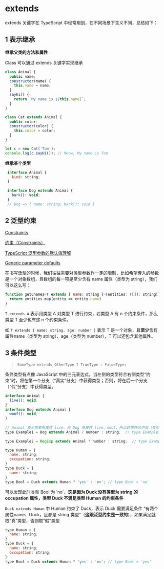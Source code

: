 # extends

extends 关键字在 TypeScript 中经常用到，在不同场景下含义不同，总结如下：

## 1 表示继承

**继承父类的方法和属性**

Class 可以通过 extends 关键字实现继承

```js
class Animal {
  public name;
  constructor(name) {
    this.name = name;
  }
  sayHi() {
    return `My name is ${this.name}`;
  }
}

class Cat extends Animal {
  public color;
  constructor(color) {
    this.color = color;
  }
}

let c = new Cat('Tom');
console.log(c.sayHi()); // Meow, My name is Tom
```

**继承某个类型**

```js
 interface Animal {
   kind: string;
 }
 
 interface Dog extends Animal {
   bark(): void;
 }
 // Dog => { name: string; bark(): void }
```


## 2 泛型约束

[Constraints](https://www.typescriptlang.org/docs/handbook/2/functions.html#constraints)

[约束（Constraints）](https://ts.yayujs.com/handbook/MoreOnFunctions.html#%E7%BA%A6%E6%9D%9F-constraints)

[TypeScript 泛型参数的默认值理解](https://blog.csdn.net/dizuncainiao/article/details/124295921)

[Generic parameter defaults](https://www.typescriptlang.org/docs/handbook/release-notes/typescript-2-3.html#generic-parameter-defaults)

在书写泛型的时候，我们往往需要对类型参数作一定的限制，比如希望传入的参数是一个对象数组，且数组的每一项是至少含有 name 属性（类型为 string），我们可以这么写：

```js
function getCnames<T extends { name: string }>(entities: T[]): string[] {
  return entities.map(entity => entity.name)
}
```

`T extends A` 表示用类型 A 对类型 T 进行约束，若类型 A 有 n 个约束条件，那么类型 T 至少也有这 n 个约束条件。

如 `T extends { name: string, age: number }` 表示 T 是一个对象，且**至少**含有属性name（类型为 string）、age（类型为 number），T 可以还包含其他属性。

## 3 条件类型

> `SomeType extends OtherType ? TrueType : FalseType;`

条件类型有点像 JavaScript 中的三元表达式，当左侧的类型符合右侧类型“约束”时，将在第一个分支（“真实”分支）中获得类型；否则，将在后一个分支（“假”分支）中获得类型。

```js
interface Animal {
  live(): void;
}
interface Dog extends Animal {
  woof(): void;
}
 
// Animal 表示需要有属性 live，而 Dog 有属性 live、woof，所以这里符合约束（套用“泛型约束”）
type Example1 = Dog extends Animal ? number : string;  // type Example1 = number
 
type Example2 = RegExp extends Animal ? number : string;  // type Example2 = string
```

```js
type Human = {
  name: string;
  occupation: string;
}
type Duck = {
  name: string;
}
type Bool = Duck extends Human ? 'yes' : 'no'; // type Bool = 'no'
```

可以发现此时类型 Bool 为 'no'，**这是因为 Duck 没有类型为 string 的 occupation 属性，类型 Duck 不满足类型 Human 的约束条件**

`Duck extends Human` 中 Human 约束了 Duck，表示 Duck 需要满足条件 “有两个属性name、Duck，且都是 string 类型”（**这跟泛型约束是一致的**），如果满足就取“真”类型，否则取“假”类型

```js
type Human = {
  name: string;
}
type Duck = {
  name: string;
  occupation: string;
}
type Bool = Duck extends Human ? 'yes' : 'no'; // type Bool = 'yes'
```

